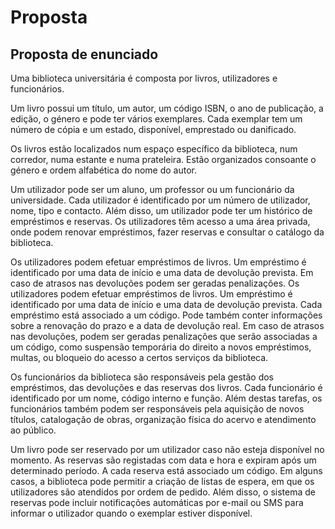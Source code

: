 # Proposta

## Proposta de enunciado

Uma biblioteca universitária é composta por livros, utilizadores e funcionários.

Um livro possui um título, um autor, um código ISBN, o ano de publicação, a edição, o género e pode ter vários exemplares. Cada exemplar tem um número de cópia e um estado, disponível, emprestado ou danificado.

Os livros estão localizados num espaço específico da biblioteca, num corredor, numa estante e numa prateleira. Estão organizados consoante o género e  ordem alfabética do nome do autor.

Um utilizador pode ser um aluno, um professor ou um funcionário da universidade. Cada utilizador é identificado por um número de utilizador, nome, tipo e contacto. Além disso, um utilizador pode ter um histórico de empréstimos e reservas. Os utilizadores têm acesso a uma área privada, onde podem renovar empréstimos, fazer reservas e consultar o catálogo da biblioteca.

Os utilizadores podem efetuar empréstimos de livros. Um empréstimo é identificado por uma data de início e uma data de devolução prevista. Em caso de atrasos nas devoluções podem ser geradas penalizações. Os utilizadores podem efetuar empréstimos de livros. Um empréstimo é identificado por uma data de início e uma data de devolução prevista. Cada empréstimo está associado a um código. Pode também conter informações sobre a renovação do prazo e a data de devolução real. Em caso de atrasos nas devoluções, podem ser geradas penalizações que serão associadas a um código, como suspensão temporária do direito a novos empréstimos, multas, ou bloqueio do acesso a certos serviços da biblioteca.

Os funcionários da biblioteca são responsáveis pela gestão dos empréstimos, das devoluções e das reservas dos livros. Cada funcionário é identificado por um nome, código interno e função. Além destas tarefas, os funcionários também podem ser responsáveis pela aquisição de novos títulos, catalogação de obras, organização física do acervo e atendimento ao público.

Um livro pode ser reservado por um utilizador caso não esteja disponível no momento. As reservas são registadas com data e hora e expiram após um determinado período. A cada reserva está associado um código. Em alguns casos, a biblioteca pode permitir a criação de listas de espera, em que os utilizadores são atendidos por ordem de pedido. Além disso, o sistema de reservas pode incluir notificações automáticas por e-mail ou SMS para informar o utilizador quando o exemplar estiver disponível. 
